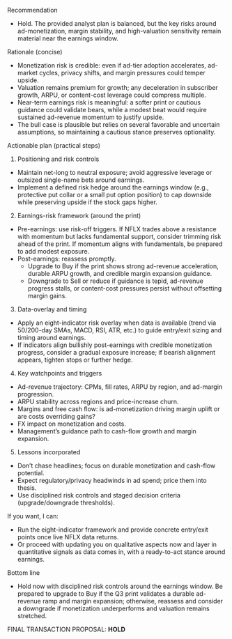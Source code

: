 Recommendation
- Hold. The provided analyst plan is balanced, but the key risks around ad-monetization, margin stability, and high-valuation sensitivity remain material near the earnings window.

Rationale (concise)
- Monetization risk is credible: even if ad-tier adoption accelerates, ad-market cycles, privacy shifts, and margin pressures could temper upside.
- Valuation remains premium for growth; any deceleration in subscriber growth, ARPU, or content-cost leverage could compress multiple.
- Near-term earnings risk is meaningful: a softer print or cautious guidance could validate bears, while a modest beat would require sustained ad-revenue momentum to justify upside.
- The bull case is plausible but relies on several favorable and uncertain assumptions, so maintaining a cautious stance preserves optionality.

Actionable plan (practical steps)
1) Positioning and risk controls
- Maintain net-long to neutral exposure; avoid aggressive leverage or outsized single-name bets around earnings.
- Implement a defined risk hedge around the earnings window (e.g., protective put collar or a small put option position) to cap downside while preserving upside if the stock gaps higher.

2) Earnings-risk framework (around the print)
- Pre-earnings: use risk-off triggers. If NFLX trades above a resistance with momentum but lacks fundamental support, consider trimming risk ahead of the print. If momentum aligns with fundamentals, be prepared to add modest exposure.
- Post-earnings: reassess promptly.
  - Upgrade to Buy if the print shows strong ad-revenue acceleration, durable ARPU growth, and credible margin expansion guidance.
  - Downgrade to Sell or reduce if guidance is tepid, ad-revenue progress stalls, or content-cost pressures persist without offsetting margin gains.

3) Data-overlay and timing
- Apply an eight-indicator risk overlay when data is available (trend via 50/200-day SMAs, MACD, RSI, ATR, etc.) to guide entry/exit sizing and timing around earnings.
- If indicators align bullishly post-earnings with credible monetization progress, consider a gradual exposure increase; if bearish alignment appears, tighten stops or further hedge.

4) Key watchpoints and triggers
- Ad-revenue trajectory: CPMs, fill rates, ARPU by region, and ad-margin progression.
- ARPU stability across regions and price-increase churn.
- Margins and free cash flow: is ad-monetization driving margin uplift or are costs overriding gains?
- FX impact on monetization and costs.
- Management’s guidance path to cash-flow growth and margin expansion.

5) Lessons incorporated
- Don’t chase headlines; focus on durable monetization and cash-flow potential.
- Expect regulatory/privacy headwinds in ad spend; price them into thesis.
- Use disciplined risk controls and staged decision criteria (upgrade/downgrade thresholds).

If you want, I can:
- Run the eight-indicator framework and provide concrete entry/exit points once live NFLX data returns.
- Or proceed with updating you on qualitative aspects now and layer in quantitative signals as data comes in, with a ready-to-act stance around earnings.

Bottom line
- Hold now with disciplined risk controls around the earnings window. Be prepared to upgrade to Buy if the Q3 print validates a durable ad-revenue ramp and margin expansion; otherwise, reassess and consider a downgrade if monetization underperforms and valuation remains stretched.

FINAL TRANSACTION PROPOSAL: **HOLD**